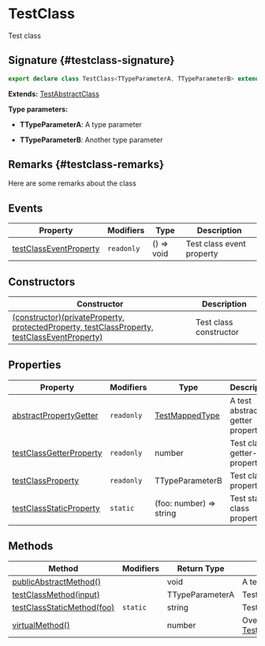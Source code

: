 # TestClass

Test class

## Signature {#testclass-signature}

```typescript
export declare class TestClass<TTypeParameterA, TTypeParameterB> extends TestAbstractClass 
```
<b>Extends:</b> [TestAbstractClass](docs/simple-suite-test/testabstractclass-class)

<b>Type parameters:</b> 

* <b>TTypeParameterA</b>: A type parameter


* <b>TTypeParameterB</b>: Another type parameter


## Remarks {#testclass-remarks}

Here are some remarks about the class

## Events

|  Property | Modifiers | Type | Description |
|  --- | --- | --- | --- |
|  [testClassEventProperty](docs/simple-suite-test/testclass-testclasseventproperty-property) | <code>readonly</code> | () =&gt; void | Test class event property |

## Constructors

|  Constructor | Description |
|  --- | --- |
|  [(constructor)(privateProperty, protectedProperty, testClassProperty, testClassEventProperty)](docs/simple-suite-test/testclass-_constructor_-constructor) | Test class constructor |

## Properties

|  Property | Modifiers | Type | Description |
|  --- | --- | --- | --- |
|  [abstractPropertyGetter](docs/simple-suite-test/testclass-abstractpropertygetter-property) | <code>readonly</code> | [TestMappedType](docs/simple-suite-test/testmappedtype-typealias) | A test abstract getter property. |
|  [testClassGetterProperty](docs/simple-suite-test/testclass-testclassgetterproperty-property) | <code>readonly</code> | number | Test class getter-only property |
|  [testClassProperty](docs/simple-suite-test/testclass-testclassproperty-property) | <code>readonly</code> | TTypeParameterB | Test class property |
|  [testClassStaticProperty](docs/simple-suite-test/testclass-testclassstaticproperty-property) | <code>static</code> | (foo: number) =&gt; string | Test static class property |

## Methods

|  Method | Modifiers | Return Type | Description |
|  --- | --- | --- | --- |
|  [publicAbstractMethod()](docs/simple-suite-test/testclass-publicabstractmethod-method) |  | void | A test public abstract method. |
|  [testClassMethod(input)](docs/simple-suite-test/testclass-testclassmethod-method) |  | TTypeParameterA | Test class method |
|  [testClassStaticMethod(foo)](docs/simple-suite-test/testclass-testclassstaticmethod-method) | <code>static</code> | string | Test class static method |
|  [virtualMethod()](docs/simple-suite-test/testclass-virtualmethod-method) |  | number | Overrides [TestAbstractClass.virtualMethod()](docs/simple-suite-test/testabstractclass-virtualmethod-method)<!-- -->. |
